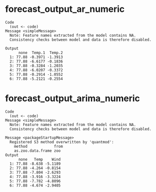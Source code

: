# forecast_output_ar_numeric

    Code
      (out <- code)
    Message <simpleMessage>
      Note: Feature names extracted from the model contains NA.
      Consistency checks between model and data is therefore disabled.
      
    Output
          none  Temp.1  Temp.2
      1: 77.88 -0.3971 -1.3913
      2: 77.88 -6.6177 -0.1836
      3: 77.88 -0.3284 -1.2035
      4: 77.88 -6.0207 -0.3372
      5: 77.88 -0.2914 -1.0552
      6: 77.88 -5.2121 -0.2554

# forecast_output_arima_numeric

    Code
      (out <- code)
    Message <simpleMessage>
      Note: Feature names extracted from the model contains NA.
      Consistency checks between model and data is therefore disabled.
      
    Message <packageStartupMessage>
      Registered S3 method overwritten by 'quantmod':
        method            from
        as.zoo.data.frame zoo 
    Output
          none   Temp    Wind
      1: 77.88 -8.638 -5.1189
      2: 77.88 -4.264 -0.8154
      3: 77.88 -7.804 -2.6293
      4: 77.88 -3.916 -3.3224
      5: 77.88 -7.782 -4.8096
      6: 77.88 -4.674 -2.9405

